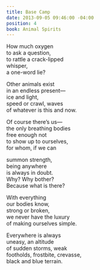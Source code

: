 ```yaml
---
title: Base Camp
date: 2013-09-05 09:46:00 -04:00
position: 4
book: Animal Spirits
---
```


How much oxygen  
to ask a question,  
to rattle a crack-lipped  
whisper,  
a one-word lie?  

Other animals exist  
in an endless present—  
ice and light,  
speed or crawl, waves  
of whatever is this and now.  

Of course there’s us—  
the only breathing bodies  
free enough not  
to show up to ourselves,  
for whom, if we can  

summon strength,  
being anywhere  
is always in doubt.  
Why? Why bother?  
Because what is there?  

With everything  
our bodies know,  
strong or broken,  
we never have the luxury  
of making ourselves simple.  

Everywhere is always  
uneasy, an altitude  
of sudden storms, weak  
footholds, frostbite, crevasse,  
black and blue terrain.  
